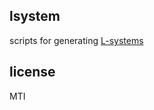 ## lsystem

scripts for generating [L-systems](https://en.wikipedia.org/wiki/L-system)

## license

MTI
